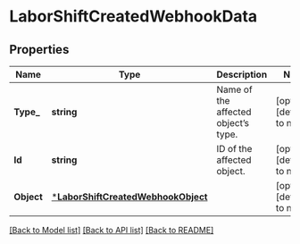# LaborShiftCreatedWebhookData

## Properties

 Name       | Type                                                                     | Description                         | Notes                        
------------|--------------------------------------------------------------------------|-------------------------------------|------------------------------
 **Type_**  | **string**                                                               | Name of the affected object’s type. | [optional] [default to null] 
 **Id**     | **string**                                                               | ID of the affected object.          | [optional] [default to null] 
 **Object** | [***LaborShiftCreatedWebhookObject**](LaborShiftCreatedWebhookObject.md) |                                     | [optional] [default to null] 

[[Back to Model list]](../README.md#documentation-for-models) [[Back to API list]](../README.md#documentation-for-api-endpoints) [[Back to README]](../README.md)

